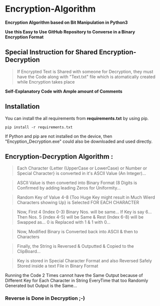 # Encryption-Algorithm

**Encryption Algorithm based on Bit Manipulation in Python3**

**Use this Easy to Use GitHub Repository to Converse in a Binary Encryption Format**

## Special Instruction for Shared Encryption-Decryption 
> If Encrypted Text is Shared with someone for Decryption, they must have the Code along with "Text.txt" file which is atomatically created while Encryption takes place

**Self-Explanatory Code with Ample amount of Comments**

## Installation
You can install the all requirements from **requirements.txt** by using pip.

    pip install -r requirements.txt

If Python and pip are not installed on the device, then "Encyption_Decryption.exe" could also be downloaded and used directly.

## Encryption-Decryption Algorithm : 

> Each Character {Letter (UpperCase or LowerCase) or Number or Special Character} is converted in it's ASCII Value (An Integer)...  

> ASCII Value is then converted into Binary Format (8 Digits is Confirmed by adding leading Zeros for Uniformity...  

> Random Key of Value 4-8 {Too Huge Key might result in Much Wierd Characters showing Up} is Selected FOR EACH CHARACTER  

> Now, First 4 (Index 0-3) Binary Nos. will be same... If Key is say 6... Then Nos. 5 (index 4-5) will be Same & Rest (Index 6-8) will be Swapped as... 0 is Replaced with 1 & 1 with 0...  

> Now, Modified Binary is Converted back into ASCII & then to Characters  

> Finally, the String is Reversed & Outputted & Copied to the ClipBoard...  

> Key is stored in Special Character Format and also Reversed Safely Stored inside a text File in Binary Format  

Running the Code 2 Times cannot have the Same Output because of Different Key for Each Character in String EveryTime that too Randomly Generated but Output is the Same...

### Reverse is Done in Decryption ;-)
